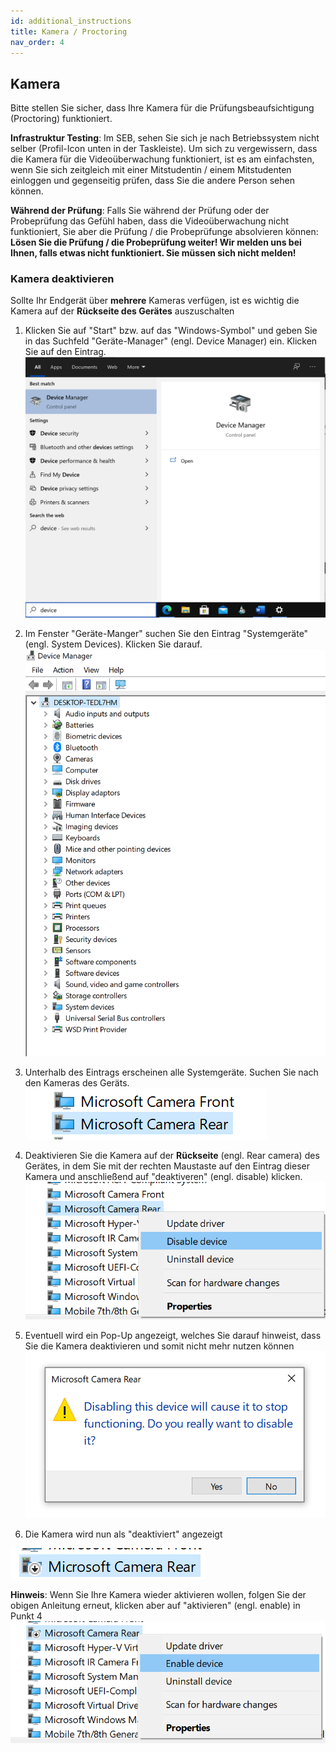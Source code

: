 ```yaml
---
id: additional_instructions
title: Kamera / Proctoring
nav_order: 4
---
```


## Kamera

Bitte stellen Sie sicher, dass Ihre Kamera für die Prüfungsbeaufsichtigung (Proctoring) funktioniert. 

**Infrastruktur Testing**: Im SEB, sehen Sie sich je nach Betriebssystem nicht selber (Profil-Icon unten in der Taskleiste). Um sich zu vergewissern, dass die Kamera für die Videoüberwachung funktioniert, ist es am einfachsten, wenn Sie sich zeitgleich mit einer Mitstudentin / einem Mitstudenten einloggen und gegenseitig prüfen, dass Sie die andere Person sehen können. 

**Während der Prüfung**: Falls Sie während der Prüfung oder der Probeprüfung das Gefühl haben, dass die Videoüberwachung nicht funktioniert, Sie aber die Prüfung / die Probeprüfunge absolvieren können: **Lösen Sie die Prüfung / die Probeprüfung weiter! Wir melden uns bei Ihnen, falls etwas nicht funktioniert. Sie müssen sich nicht melden!**


### Kamera deaktivieren

Sollte Ihr Endgerät über **mehrere** Kameras verfügen, ist es wichtig die Kamera auf der **Rückseite des Gerätes** auszuschalten

1. Klicken Sie auf "Start" bzw. auf das "Windows-Symbol" und geben Sie in das Suchfeld "Geräte-Manager" (engl. Device Manager) ein. Klicken Sie auf den Eintrag.
[![SEB-Camera1](assets/pictures/additional_instructions/seb_camera_01.png)](assets/pictures/additional_instructions/seb_camera_01.png)

1. Im Fenster "Geräte-Manger" suchen Sie den Eintrag "Systemgeräte" (engl. System Devices). Klicken Sie darauf. 
[![SEB-Camera2](assets/pictures/additional_instructions/seb_camera_02.png)](assets/pictures/additional_instructions/seb_camera_02.png)

1. Unterhalb des Eintrags erscheinen alle Systemgeräte. Suchen Sie nach den Kameras des Geräts. 
[![SEB-Camera3](assets/pictures/additional_instructions/seb_camera_03.png)](assets/pictures/additional_instructions/seb_camera_03.png)

1. Deaktivieren Sie die Kamera auf der **Rückseite** (engl. Rear camera) des Gerätes, in dem Sie  mit der rechten Maustaste auf den Eintrag dieser Kamera und anschließend auf "deaktiveren" (engl. disable) klicken.
[![SEB-Camera4](assets/pictures/additional_instructions/seb_camera_04.png)](assets/pictures/additional_instructions/seb_camera_04.png)

1. Eventuell wird ein Pop-Up angezeigt, welches Sie darauf hinweist, dass Sie die Kamera deaktivieren und somit nicht mehr nutzen können
[![SEB-Camera5](assets/pictures/additional_instructions/seb_camera_05.png)](assets/pictures/additional_instructions/seb_camera_05.png)

1. Die Kamera wird nun als "deaktiviert" angezeigt

[![SEB-Camera6](assets/pictures/additional_instructions/seb_camera_06.png)](assets/pictures/additional_instructions/seb_camera_06.png)



**Hinweis**: Wenn Sie Ihre Kamera wieder aktivieren wollen, folgen Sie der obigen Anleitung erneut, klicken aber auf "aktivieren" (engl. enable) in Punkt 4
[![SEB-Camera-Hinweis](assets/pictures/additional_instructions/seb_camera_information.png)](assets/pictures/additional_instructions/seb_camera_information.png)



